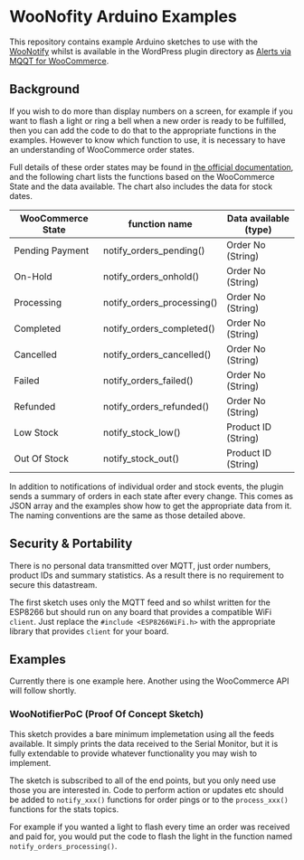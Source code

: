 # WooNofity Arduino Examples
This repository contains example Arduino sketches to use with the [WooNotify](https://github.com/yknivag/WooNotify) whilst is available in the WordPress plugin directory as [Alerts via MQQT for WooCommerce](https://wordpress.org/plugins/wc-mqtt-alerts/).

## Background
If you wish to do more than display numbers on a screen, for example if you want to flash a light or ring a bell when a new order is ready to be fulfilled, then you can add the code to do that to the appropriate functions in the examples.  However to know which function to use, it is necessary to have an understanding of WooCommerce order states.

Full details of these order states may be found in [the official documentation](https://docs.woocommerce.com/document/managing-orders/), and the following chart lists the functions based on the WooCommerce State and the data available.  The chart also includes the data for stock dates.

| WooCommerce State | function name | Data available (type) |
| ----------------- | ------------- | --------------------- |
| Pending Payment | notify_orders_pending() | Order No (String) |
| On-Hold | notify_orders_onhold() | Order No (String) |
| Processing | notify_orders_processing() | Order No (String) |
| Completed | notify_orders_completed() | Order No (String) |
| Cancelled | notify_orders_cancelled() | Order No (String) |
| Failed |notify_orders_failed() | Order No (String) |
| Refunded |notify_orders_refunded() | Order No (String) |
| Low Stock | notify_stock_low() | Product ID (String) |
| Out Of Stock | notify_stock_out() | Product ID (String) |

In addition to notifications of individual order and stock events, the plugin sends a summary of orders in each state after every change.  This comes as JSON array and the examples show how to get the appropriate data from it.  The naming conventions are the same as those detailed above.

## Security & Portability
There is no personal data transmitted over MQTT, just order numbers, product IDs and summary statistics.  As a result there is no requirement to secure this datastream.

The first sketch uses only the MQTT feed and so whilst written for the ESP8266 but should run on any board that provides a compatible WiFi `client`.  Just replace the `#include <ESP8266WiFi.h>` with the appropriate library that provides `client` for your board.

## Examples
Currently there is one example here.  Another using the WooCommerce API will follow shortly.

### WooNotifierPoC (Proof Of Concept Sketch)
This sketch provides a bare minimum implemetation using all the feeds available.  It simply prints the data received to the Serial Monitor, but it is fully extendable to provide whatever functionality you may wish to implement.

The sketch is subscribed to all of the end points, but you only need use those you are interested in.  Code to perform action or updates etc should be added to `notify_xxx()` functions for order pings or to the `process_xxx()` functions for the stats topics.

For example if you wanted a light to flash every time an order was received and paid for, you would put the code to flash the light in the function named `notify_orders_processing()`.